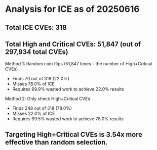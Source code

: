 # Analysis for ICE as of 20250616

## Total ICE CVEs: 318
## Total High and Critical CVEs: 51,847 (out of 297,934 total CVEs)

Method 1: Random coin flips (51,847 times - the number of High+Critical CVEs)
  - Finds 70 out of 318 (22.0%)
  - Misses 78.0% of ICE
  - Requires 99.9% wasted work to achieve 22.0% results

Method 2: Only check High+Critical CVEs
  - Finds 248 out of 318 (78.0%)
  - Misses 22.0% of ICE
  - Requires 99.5% wasted work to achieve 78.0% results

## Targeting High+Critical CVEs is 3.54x more effective than random selection.
